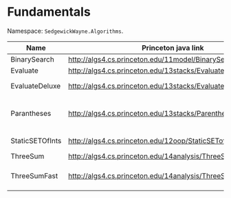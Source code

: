 # Fundamentals

Namespace: `SedgewickWayne.Algorithms`.

Name | Princeton java link | Misc 
--- | --- | ---
BinarySearch |  http://algs4.cs.princeton.edu/11model/BinarySearch.java.html
Evaluate | http://algs4.cs.princeton.edu/13stacks/Evaluate.java.html | `Parantheses.Evaluate`
EvaluateDeluxe | http://algs4.cs.princeton.edu/13stacks/EvaluateDeluxe.java.html | Dijkstra's two-stack algorithm.
Parantheses | http://algs4.cs.princeton.edu/13stacks/Parentheses.java.html | Checks to see if the parentheses are balanced `Parantheses.IsBalanced`
StaticSETOfInts | http://algs4.cs.princeton.edu/12oop/StaticSETofInts.java.html | `SetofInts`, Data type to store a set of integers
ThreeSum | http://algs4.cs.princeton.edu/14analysis/ThreeSum.java
ThreeSumFast | http://algs4.cs.princeton.edu/14analysis/ThreeSumFast.java | currently only algorithm with writted performance tests
